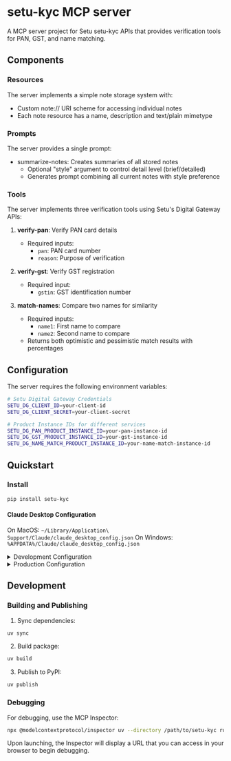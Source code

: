 # setu-kyc MCP server

A MCP server project for Setu setu-kyc APIs that provides verification tools for PAN, GST, and name matching.

## Components

### Resources

The server implements a simple note storage system with:
- Custom note:// URI scheme for accessing individual notes
- Each note resource has a name, description and text/plain mimetype

### Prompts

The server provides a single prompt:
- summarize-notes: Creates summaries of all stored notes
  - Optional "style" argument to control detail level (brief/detailed)
  - Generates prompt combining all current notes with style preference

### Tools

The server implements three verification tools using Setu's Digital Gateway APIs:

1. **verify-pan**: Verify PAN card details
   - Required inputs: 
     - `pan`: PAN card number
     - `reason`: Purpose of verification

2. **verify-gst**: Verify GST registration
   - Required input:
     - `gstin`: GST identification number

3. **match-names**: Compare two names for similarity
   - Required inputs:
     - `name1`: First name to compare
     - `name2`: Second name to compare
   - Returns both optimistic and pessimistic match results with percentages

## Configuration

The server requires the following environment variables:

```bash
# Setu Digital Gateway Credentials
SETU_DG_CLIENT_ID=your-client-id
SETU_DG_CLIENT_SECRET=your-client-secret

# Product Instance IDs for different services
SETU_DG_PAN_PRODUCT_INSTANCE_ID=your-pan-instance-id
SETU_DG_GST_PRODUCT_INSTANCE_ID=your-gst-instance-id
SETU_DG_NAME_MATCH_PRODUCT_INSTANCE_ID=your-name-match-instance-id
```

## Quickstart

### Install

```bash
pip install setu-kyc
```

#### Claude Desktop Configuration

On MacOS: `~/Library/Application\ Support/Claude/claude_desktop_config.json`
On Windows: `%APPDATA%/Claude/claude_desktop_config.json`

<details>
  <summary>Development Configuration</summary>
  
  ```json
  "mcpServers": {
    "setu-kyc": {
      "command": "uv",
      "args": [
        "--directory",
        "/path/to/setu-kyc",
        "run",
        "setu-kyc"
      ],
      "env": {
        "SETU_DG_CLIENT_ID": "your-client-id",
        "SETU_DG_CLIENT_SECRET": "your-client-secret",
        "SETU_DG_PAN_PRODUCT_INSTANCE_ID": "your-pan-instance-id",
        "SETU_DG_GST_PRODUCT_INSTANCE_ID": "your-gst-instance-id",
        "SETU_DG_NAME_MATCH_PRODUCT_INSTANCE_ID": "your-name-match-instance-id"
      }
    }
  }
  ```
</details>

<details>
  <summary>Production Configuration</summary>
  
  ```json
  "mcpServers": {
    "setu-kyc": {
      "command": "uvx",
      "args": [
        "setu-kyc"
      ],
      "env": {
        "SETU_DG_CLIENT_ID": "your-client-id",
        "SETU_DG_CLIENT_SECRET": "your-client-secret",
        "SETU_DG_PAN_PRODUCT_INSTANCE_ID": "your-pan-instance-id",
        "SETU_DG_GST_PRODUCT_INSTANCE_ID": "your-gst-instance-id",
        "SETU_DG_NAME_MATCH_PRODUCT_INSTANCE_ID": "your-name-match-instance-id"
      }
    }
  }
  ```
</details>

## Development

### Building and Publishing

1. Sync dependencies:
```bash
uv sync
```

2. Build package:
```bash
uv build
```

3. Publish to PyPI:
```bash
uv publish
```

### Debugging

For debugging, use the MCP Inspector:

```bash
npx @modelcontextprotocol/inspector uv --directory /path/to/setu-kyc run setu-kyc
```

Upon launching, the Inspector will display a URL that you can access in your browser to begin debugging.